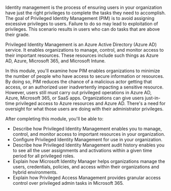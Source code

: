 Identity management is the process of ensuring users in your organization have just the right privileges to complete the tasks they need to accomplish. The goal of Privileged Identity Management (PIM) is to avoid assigning excessive privileges to users. Failure to do so may lead to exploitation of privileges. This scenario results in users who can do tasks that are above their grade.

Privileged Identity Management is an Azure Active Directory (Azure AD) service. It enables organizations to manage, control, and monitor access to their important resources. These resources include such things as Azure AD, Azure, Microsoft 365, and Microsoft Intune.

In this module, you'll examine how PIM enables organizations to minimize the number of people who have access to secure information or resources. By doing so, PIM reduces the chance of a malicious actor getting that access, or an authorized user inadvertently impacting a sensitive resource. However, users still must carry out privileged operations in Azure AD, Azure, Microsoft 365, or SaaS apps. Organizations can give users just-in-time privileged access to Azure resources and Azure AD. There's a need for oversight for what those users are doing with their administrator privileges.

After completing this module, you'll be able to:

 -  Describe how Privileged Identity Management enables you to manage, control, and monitor access to important resources in your organization.
 -  Configure Privileged Identity Management for use in your organization.
 -  Describe how Privileged Identity Management audit history enables you to see all the user assignments and activations within a given time period for all privileged roles.
 -  Explain how Microsoft Identity Manager helps organizations manage the users, credentials, policies, and access within their organizations and hybrid environments.
 -  Explain how Privileged Access Management provides granular access control over privileged admin tasks in Microsoft 365.
